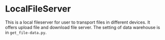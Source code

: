 # LocalFileServer
This is a local fileserver for user to transport files in different devices. It offers upload file and download file server.
The setting of data warehouse is in ``get_file-data.py``. 

